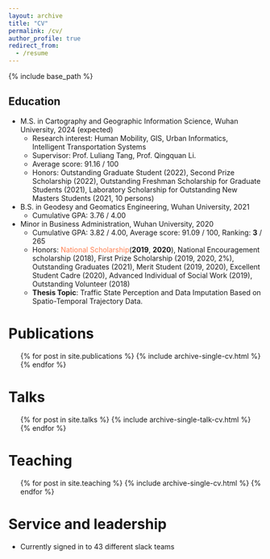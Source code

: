 ```yaml
---
layout: archive
title: "CV"
permalink: /cv/
author_profile: true
redirect_from:
  - /resume
---
```


{% include base_path %}

Education
-----
* M.S. in Cartography and Geographic Information Science, Wuhan University, 2024 (expected)
  * Research interest: Human Mobility, GIS, Urban Informatics, Intelligent Transportation Systems
  * Supervisor: Prof. Luliang Tang, Prof. Qingquan Li.
  * Average score: 91.16 / 100
  * Honors: Outstanding Graduate Student (2022), Second Prize Scholarship (2022), Outstanding Freshman Scholarship for Graduate Students (2021), Laboratory Scholarship for Outstanding New Masters Students (2021, 10 persons)
* B.S. in Geodesy and Geomatics Engineering, Wuhan University, 2021
  * Cumulative GPA: 3.76 / 4.00 <br>
* Minor in Business Administration, Wuhan University, 2020 <br>
  * Cumulative GPA: 3.82 / 4.00, Average score: 91.09 / 100, Ranking: **3** / 265<br>
  * Honors: <font color=Coral>National Scholarship</font>(**2019**, **2020**), National Encouragement scholarship (2018), First Prize Scholarship (2019, 2020, 2%), Outstanding Graduates (2021), Merit Student (2019, 2020), Excellent Student Cadre (2020), Advanced Individual of Social Work (2019), Outstanding Volunteer (2018)<br>
  * **Thesis Topic**: Traffic State Perception and Data Imputation Based on Spatio-Temporal Trajectory Data.


Publications
======
  <ul>{% for post in site.publications %}
    {% include archive-single-cv.html %}
  {% endfor %}</ul>
  
Talks
======
  <ul>{% for post in site.talks %}
    {% include archive-single-talk-cv.html %}
  {% endfor %}</ul>
  
Teaching
======
  <ul>{% for post in site.teaching %}
    {% include archive-single-cv.html %}
  {% endfor %}</ul>
  
Service and leadership
======
* Currently signed in to 43 different slack teams
